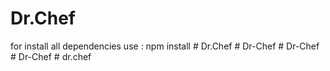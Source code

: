 ﻿# Dr.Chef
for install all dependencies use : npm install
#   D r . C h e f  
 #   D r - C h e f  
 #   D r - C h e f  
 #   D r - C h e f  
 #   d r . c h e f  
 